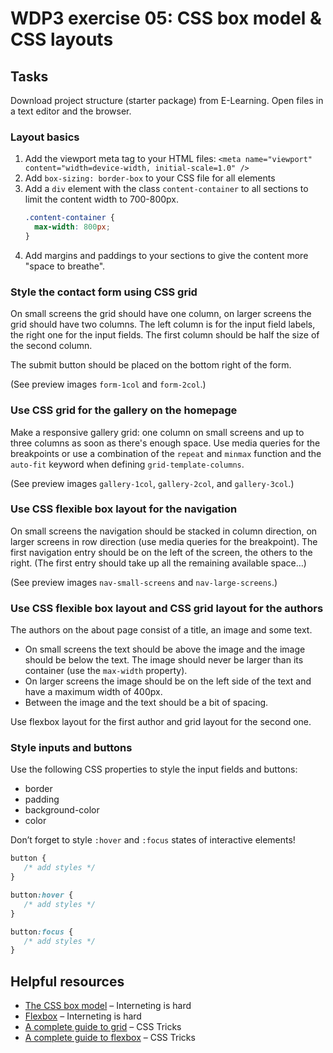 # WDP3 exercise 05: CSS box model & CSS layouts

## Tasks

Download project structure (starter package) from E-Learning. Open files in a text editor and the browser.

### Layout basics

1. Add the viewport meta tag to your HTML files: `<meta name="viewport" content="width=device-width, initial-scale=1.0" />`
2. Add `box-sizing: border-box` to your CSS file for all elements
3. Add a `div` element with the class `content-container` to all sections to limit the content width to 700-800px.
   ```css
   .content-container {
     max-width: 800px;
   }
   ```
4. Add margins and paddings to your sections to give the content more "space to breathe".

### Style the contact form using CSS grid

On small screens the grid should have one column, on larger screens the grid should have two columns. The left column is for the input field labels, the right one for the input fields.  The first column should be half the size of the second column.

The submit button should be placed on the bottom right of the form.

(See preview images `form-1col` and `form-2col`.)

### Use CSS grid for the gallery on the homepage

Make a responsive gallery grid: one column on small screens and up to three columns as soon as there's enough space. Use media queries for the breakpoints or use a combination of the `repeat` and `minmax` function and the `auto-fit` keyword when defining `grid-template-columns`.

(See preview images `gallery-1col`, `gallery-2col`, and `gallery-3col`.)

### Use CSS flexible box layout for the navigation

On small screens the navigation should be stacked in column direction, on larger screens in row direction (use media queries for the breakpoint). The first navigation entry should be on the left of the screen, the others to the right. (The first entry should take up all the remaining available space…)

(See preview images `nav-small-screens` and `nav-large-screens`.)

### Use CSS flexible box layout and CSS grid layout for the authors

The authors on the about page consist of a title, an image and some text.
  - On small screens the text should be above the image and the image should be below the text. The image should never be larger than its container (use the `max-width` property).
  - On larger screens the image should be on the left side of the text and have a maximum width of 400px. 
  - Between the image and the text should be a bit of spacing.

Use flexbox layout for the first author and grid layout for the second one.

### Style inputs and buttons

Use the following CSS properties to style the input fields and buttons:
- border
- padding
- background-color
- color

Don’t forget to style `:hover` and `:focus` states of interactive elements!

```css
button {
   /* add styles */
}

button:hover {
   /* add styles */
}

button:focus {
   /* add styles */
}
```

## Helpful resources

- [The CSS box model](https://www.internetingishard.com/html-and-css/css-box-model/) – Interneting is hard
- [Flexbox](https://www.internetingishard.com/html-and-css/flexbox/) – Interneting is hard
- [A complete guide to grid](https://css-tricks.com/snippets/css/complete-guide-grid/) – CSS Tricks
- [A complete guide to flexbox](https://css-tricks.com/snippets/css/a-guide-to-flexbox/) – CSS Tricks